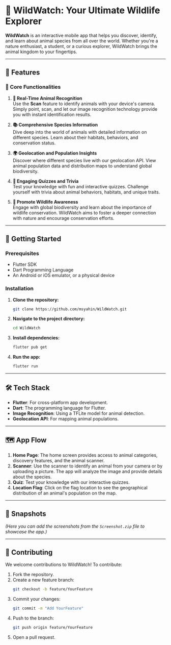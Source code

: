 # 🐾 WildWatch: Your Ultimate Wildlife Explorer

**WildWatch** is an interactive mobile app that helps you discover, identify, and learn about animal species from all over the world. Whether you're a nature enthusiast, a student, or a curious explorer, WildWatch brings the animal kingdom to your fingertips.

---

## 📱 Features

### 🌟 Core Functionalities

1.  **📸 Real-Time Animal Recognition**  
    Use the **Scan** feature to identify animals with your device's camera. Simply point, scan, and let our image recognition technology provide you with instant identification results.

2.  **📚 Comprehensive Species Information**  
    Dive deep into the world of animals with detailed information on different species. Learn about their habitats, behaviors, and conservation status.

3.  **🌍 Geolocation and Population Insights**  
    Discover where different species live with our geolocation API. View animal population data and distribution maps to understand global biodiversity.

4.  **🧠 Engaging Quizzes and Trivia**  
    Test your knowledge with fun and interactive quizzes. Challenge yourself with trivia about animal behaviors, habitats, and unique traits.

5.  **🌳 Promote Wildlife Awareness**  
    Engage with global biodiversity and learn about the importance of wildlife conservation. WildWatch aims to foster a deeper connection with nature and encourage conservation efforts.

---

## 🚀 Getting Started

### Prerequisites

-   Flutter SDK
-   Dart Programming Language
-   An Android or iOS emulator, or a physical device

### Installation

1.  **Clone the repository:**
    ```sh
    git clone https://github.com/msyahin/WildWatch.git
    ```

2.  **Navigate to the project directory:**
    ```sh
    cd WildWatch
    ```

3.  **Install dependencies:**
    ```sh
    flutter pub get
    ```

4.  **Run the app:**
    ```sh
    flutter run
    ```

---

## 🛠️ Tech Stack

-   **Flutter**: For cross-platform app development.
-   **Dart**: The programming language for Flutter.
-   **Image Recognition**: Using a TFLite model for animal detection.
-   **Geolocation API**: For mapping animal populations.

---

## 🗺️ App Flow

1.  **Home Page**: The home screen provides access to animal categories, discovery features, and the animal scanner.
2.  **Scanner**: Use the scanner to identify an animal from your camera or by uploading a picture. The app will analyze the image and provide details about the species.
3.  **Quiz**: Test your knowledge with our interactive quizzes.
4.  **Location Flag**: Click on the flag location to see the geographical distribution of an animal's population on the map.

---

## 📸 Snapshots

*(Here you can add the screenshots from the `Screenshot.zip` file to showcase the app.)*

---

## 🤝 Contributing

We welcome contributions to WildWatch! To contribute:

1.  Fork the repository.
2.  Create a new feature branch:
    ```sh
    git checkout -b feature/YourFeature
    ```
3.  Commit your changes:
    ```sh
    git commit -m "Add YourFeature"
    ```
4.  Push to the branch:
    ```sh
    git push origin feature/YourFeature
    ```
5.  Open a pull request.

